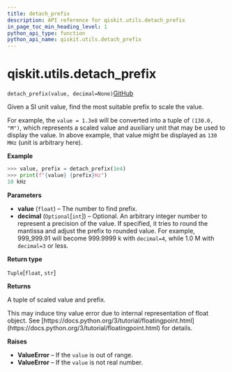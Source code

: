 ```yaml
---
title: detach_prefix
description: API reference for qiskit.utils.detach_prefix
in_page_toc_min_heading_level: 1
python_api_type: function
python_api_name: qiskit.utils.detach_prefix
---
```


# qiskit.utils.detach\_prefix

<span id="qiskit.utils.detach_prefix" />

`detach_prefix(value, decimal=None)`[GitHub](https://github.com/qiskit/qiskit/tree/stable/0.20/qiskit/utils/units.py "view source code")

Given a SI unit value, find the most suitable prefix to scale the value.

For example, the `value = 1.3e8` will be converted into a tuple of `(130.0, "M")`, which represents a scaled value and auxiliary unit that may be used to display the value. In above example, that value might be displayed as `130 MHz` (unit is arbitrary here).

**Example**

```python
>>> value, prefix = detach_prefix(1e4)
>>> print(f"{value} {prefix}Hz")
10 kHz
```

**Parameters**

*   **value** (`float`) – The number to find prefix.
*   **decimal** (`Optional`\[`int`]) – Optional. An arbitrary integer number to represent a precision of the value. If specified, it tries to round the mantissa and adjust the prefix to rounded value. For example, 999\_999.91 will become 999.9999 k with `decimal=4`, while 1.0 M with `decimal=3` or less.

**Return type**

`Tuple`\[`float`, `str`]

**Returns**

A tuple of scaled value and prefix.

<Admonition title="Note" type="note">
  This may induce tiny value error due to internal representation of float object. See [https://docs.python.org/3/tutorial/floatingpoint.html](https://docs.python.org/3/tutorial/floatingpoint.html) for details.
</Admonition>

**Raises**

*   **ValueError** – If the `value` is out of range.
*   **ValueError** – If the `value` is not real number.

